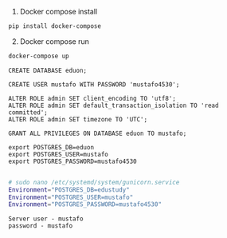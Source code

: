 1. Docker compose install
```bash
pip install docker-compose
```

2. Docker compose run
```bash
docker-compose up
```

```
CREATE DATABASE eduon;

CREATE USER mustafo WITH PASSWORD 'mustafo4530';

ALTER ROLE admin SET client_encoding TO 'utf8';
ALTER ROLE admin SET default_transaction_isolation TO 'read committed';
ALTER ROLE admin SET timezone TO 'UTC';

GRANT ALL PRIVILEGES ON DATABASE eduon TO mustafo;
```

```
export POSTGRES_DB=eduon
export POSTGRES_USER=mustafo
export POSTGRES_PASSWORD=mustafo4530
```

```bash

# sudo nano /etc/systemd/system/gunicorn.service
Environment="POSTGRES_DB=edustudy"
Environment="POSTGRES_USER=mustafo"
Environment="POSTGRES_PASSWORD=mustafo4530"
```

```
Server user - mustafo
password - mustafo
```
 
 
